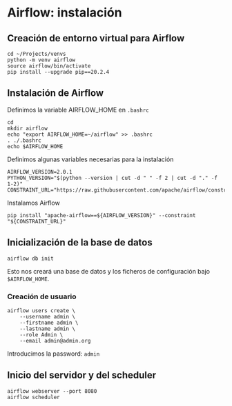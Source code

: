 # Airflow: instalación

## Creación de entorno virtual para Airflow

```
cd ~/Projects/venvs
python -m venv airflow
source airflow/bin/activate
pip install --upgrade pip==20.2.4
```

## Instalación de Airflow

Definimos la variable AIRFLOW_HOME en `.bashrc`
```
cd
mkdir airflow
echo "export AIRFLOW_HOME=~/airflow" >> .bashrc
. ./.bashrc
echo $AIRFLOW_HOME
```

Definimos algunas variables necesarias para la instalación
```
AIRFLOW_VERSION=2.0.1
PYTHON_VERSION="$(python --version | cut -d " " -f 2 | cut -d "." -f 1-2)"
CONSTRAINT_URL="https://raw.githubusercontent.com/apache/airflow/constraints-${AIRFLOW_VERSION}/constraints-${PYTHON_VERSION}.txt"
```

Instalamos Airflow
```
pip install "apache-airflow==${AIRFLOW_VERSION}" --constraint "${CONSTRAINT_URL}"
```

## Inicialización de la base de datos

```
airflow db init
```

Esto nos creará una base de datos y los ficheros de configuración bajo `$AIRFLOW_HOME`.

### Creación de usuario

```
airflow users create \
    --username admin \
    --firstname admin \
    --lastname admin \
    --role Admin \
    --email admin@admin.org
```

Introducimos la password: `admin`

## Inicio del servidor y del scheduler

```
airflow webserver --port 8080
airflow scheduler
```
